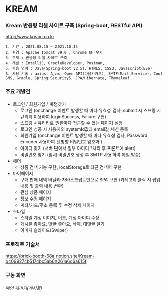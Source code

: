 # KREAM
### Kream 반응형 리셀 사이트 구축 (Spring-boot, RESTful API)
http://www.kream.co.kr

```
1. 기간 : 2021.08.15 ~ 2021.10.15
2. 환경 : Apache Tomcat v9.0 , Chrome 브라우저
3. 주제 : 반응형 리셀 사이트 구축
4. 개발 : IntelliJ, OracleDeveloper, Postman, 
5. 사용 언어 : Java(Spring-boot v2.5), HTML5, CSS3, Javascript(ES6)
6. 사용 기술 : axios, Ajax, Open API(다음카카오), SMTP(Mail Service), Cool SMS, Gradle, Spring Security5, JPA/Hibernate, Thymeleaf
```
### 주요 개발건
- 로그인 / 회원가입 / 계정찾기
    - 로그인 (onchange 이벤트 발생할 때 마다 유효성 검사, submit 시 스프링 시큐리티 이용하여 loginSuccess, Faliure 구현)
    - 스프링 시큐리티로 권한마다 접근할 수 있는 페이지 설정
    - 로그인 성공 시 사용자의 systemId값과 email값 세션 등록
    - 회원가입 (onchange 이벤트 발생할 때 마다 유효성 검사, Password Encoder 사용하여 단방향 비밀번호 암호화 )
    - 아이디 찾기 (서버 단에서 일부 아이디 *처리 후 프론트에 alert)
    - 비밀번호 찾기 (임시 비밀번호 생성 후 SMTP 사용하여 메일 발송)
- 헤더
    - 상품 검색 기능 구현, localStorage로 최근 검색어 구현
- 마이페이지
    - 구매,판매 내역 바닐라 자바스크립트만으로 SPA 구현 (카테고리 클릭 시 팝업 내용 및 출력 내용 변환)
    - 관심 상품 페이지
    - 정보 수정 페이지
    - 계좌/카드/주소 등록 및 수정 삭제 페이지
- 스타일
    - 스타일 계정 이미지, 이름, 계정 아이디 수정
    - 게시물 좋아요, 댓글 좋아요, 삭제, 대댓글 달기
    - 이미지 슬라이드(Swiper)
### 프로젝트 기술서
https://brick-booth-68a.notion.site/Kream-b4099274b5174bc5ab6a261a6d6a615f

### 구동 화면
###### 메인 페이지(게시물)

